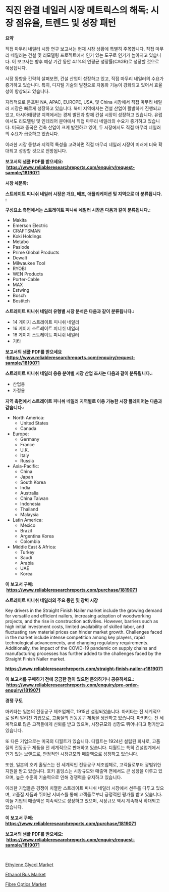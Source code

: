 <p><h1>직진 완결 네일러 시장 메트릭스의 해독: 시장 점유율, 트렌드 및 성장 패턴</h1></p><p><strong>요약</strong></p>
<p><p>직접 마무리 네일러 시장 연구 보고서는 현재 시장 상황에 특별히 주목합니다. 직접 마무리 네일러는 건설 및 리모델링 프로젝트에서 인기 있는 도구로 인기가 높아지고 있습니다. 이 보고서는 향후 예상 기간 동안 4.1%의 연평균 성장률(CAGR)로 성장할 것으로 예상됩니다.</p><p>시장 동향을 간략히 살펴보면, 건설 산업이 성장하고 있고, 직접 마무리 네일러의 수요가 증가하고 있습니다. 특히, 디지털 기술의 발전으로 자동화 기능이 강화되고 있어서 효율성이 향상되고 있습니다.</p><p>지리적으로 분포된 NA, APAC, EUROPE, USA, 및 China 시장에서 직접 마무리 네일러 시장은 빠르게 성장하고 있습니다. 북미 지역에서는 건설 산업이 활발하게 진행되고 있고, 아시아태평양 지역에서는 경제 발전과 함께 건설 시장이 성장하고 있습니다. 유럽에서도 리모델링 및 인테리어 분야에서 직접 마무리 네일러의 수요가 증가하고 있습니다. 미국과 중국은 건축 산업이 크게 발전하고 있어, 두 시장에서도 직접 마무리 네일러의 수요가 급증하고 있습니다.</p><p>이러한 시장 동향과 지역적 특성을 고려하면 직접 마무리 네일러 시장이 미래에 더욱 확대되고 성장할 것으로 전망됩니다.</p></p>
<p><strong>보고서의 샘플 PDF를 받으세요: &nbsp;<a href="https://www.reliableresearchreports.com/enquiry/request-sample/1819071">https://www.reliableresearchreports.com/enquiry/request-sample/1819071</a></strong></p>
<p><strong>시장 세분화:</strong></p>
<p><strong> 스트레이트 피니쉬 네일러 시장은 개요, 배포, 애플리케이션 및 지역으로 더 분류됩니다. :</strong></p>
<p><strong>구성요소 측면에서는 스트레이트 피니쉬 네일러 시장은 다음과 같이 분류됩니다.:</strong></p>
<p><ul><li>Makita</li><li>Emerson Electric</li><li>CRAFTSMAN</li><li>Koki Holdings</li><li>Metabo</li><li>Paslode</li><li>Prime Global Products</li><li>Dewalt</li><li>Milwaukee Tool</li><li>RYOBI</li><li>WEN Products</li><li>Porter-Cable</li><li>MAX</li><li>Estwing</li><li>Bosch</li><li>Bostitch</li></ul></p>
<p><strong> 스트레이트 피니쉬 네일러 유형별 시장 분석은 다음과 같이 분류됩니다.:</strong></p>
<p><ul><li>14 게이지 스트레이트 피니쉬 네일러</li><li>16 게이지 스트레이트 피니쉬 네일러</li><li>18 게이지 스트레이트 피니쉬 네일러</li><li>기타</li></ul></p>
<p><strong>보고서의 샘플 PDF를 받으세요 :<a href="https://www.reliableresearchreports.com/enquiry/request-sample/1819071">https://www.reliableresearchreports.com/enquiry/request-sample/1819071</a></strong></p>
<p><strong> 스트레이트 피니쉬 네일러 응용 분야별 시장 산업 조사는 다음과 같이 분류됩니다.:</strong></p>
<p><ul><li>산업용</li><li>가정용</li></ul></p>
<p><strong>지역 측면에서 스트레이트 피니쉬 네일러 지역별로 이용 가능한 시장 플레이어는 다음과 같습니다.:</strong></p>
<p><ul>
    <li>
        North America:
        <ul>
            <li>United States</li>
            <li>Canada</li>
        </ul>
    </li>
    <li>
        Europe:
        <ul>
            <li>Germany</li>
            <li>France</li>
            <li>U.K.</li>
            <li>Italy</li>
            <li>Russia</li>
        </ul>
    </li>
    <li>
        Asia-Pacific:
        <ul>
            <li>China</li>
            <li>Japan</li>
            <li>South Korea</li>
            <li>India</li>
            <li>Australia</li>
            <li>China Taiwan</li>
            <li>Indonesia</li>
            <li>Thailand</li>
            <li>Malaysia</li>
        </ul>
    </li>
    <li>
        Latin America:
        <ul>
            <li>Mexico</li>
            <li>Brazil</li>
            <li>Argentina Korea</li>
            <li>Colombia</li>
        </ul>
    </li>
    <li>
        Middle East & Africa:
        <ul>
            <li>Turkey</li>
            <li>Saudi</li>
            <li>Arabia</li>
            <li>UAE</li>
            <li>Korea</li>
        </ul>
    </li>
    </ul></p>
<p><strong>이 보고서 구매: &nbsp;<a href="https://www.reliableresearchreports.com/purchase/1819071">https://www.reliableresearchreports.com/purchase/1819071</a></strong></p>
<p><strong>스트레이트 피니쉬 네일러의 주요 동인 및 장벽 시장</strong></p>
<p><p>Key drivers in the Straight Finish Nailer market include the growing demand for versatile and efficient nailers, increasing adoption of woodworking projects, and the rise in construction activities. However, barriers such as high initial investment costs, limited availability of skilled labor, and fluctuating raw material prices can hinder market growth. Challenges faced in the market include intense competition among key players, rapid technological advancements, and changing regulatory requirements. Additionally, the impact of the COVID-19 pandemic on supply chains and manufacturing processes has further added to the challenges faced by the Straight Finish Nailer market.</p></p>
<p><strong><a href="https://www.reliableresearchreports.com/straight-finish-nailer-r1819071">https://www.reliableresearchreports.com/straight-finish-nailer-r1819071</a></strong></p>
<p><strong>이 보고서를 구매하기 전에 궁금한 점이 있으면 문의하거나 공유하세요.: &nbsp;<a href="https://www.reliableresearchreports.com/enquiry/pre-order-enquiry/1819071">https://www.reliableresearchreports.com/enquiry/pre-order-enquiry/1819071</a></strong></p>
<p><strong>경쟁 구도</strong></p>
<p><p>마키타는 일본의 전동공구 제조업체로, 1915년 설립되었습니다. 마키타는 전 세계적으로 널리 알려진 기업으로, 고품질의 전동공구 제품을 생산하고 있습니다. 마키타는 전 세계적으로 많은 고객들에게 신뢰를 받고 있으며, 시장규모와 성장도 뛰어나다고 평가받고 있습니다.</p><p>또 다른 기업으로는 미국의 디월트가 있습니다. 디월트는 1924년 설립된 회사로, 고품질의 전동공구 제품을 전 세계적으로 판매하고 있습니다. 디월트는 특히 건설업계에서 인기 있는 브랜드로, 안정적인 시장규모와 매출액으로 성장하고 있습니다.</p><p>또한, 일본의 호키 홀딩스는 전 세계적인 전동공구 제조업체로, 고객들로부터 광범위한 지원을 받고 있습니다. 호키 홀딩스는 시장규모와 매출액 면에서도 큰 성장을 이루고 있으며, 높은 수준의 기술력으로 인해 경쟁력을 유지하고 있습니다.</p><p>이러한 기업들은 경쟁이 치열한 스트레이트 피니쉬 네일러 시장에서 선두를 다투고 있으며, 고품질 제품과 뛰어난 서비스를 통해 고객들로부터 긍정적인 평가를 받고 있습니다. 이들 기업의 매출액은 지속적으로 성장하고 있으며, 시장규모 역시 계속해서 확대되고 있습니다.</p></p>
<p><strong>이 보고서 구매: &nbsp; <a href="https://www.reliableresearchreports.com/purchase/1819071">https://www.reliableresearchreports.com/purchase/1819071</a></strong></p>
<p><strong>보고서의 샘플 PDF를 받으세요: &nbsp;<a href="https://www.reliableresearchreports.com/enquiry/request-sample/1819071">https://www.reliableresearchreports.com/enquiry/request-sample/1819071</a></strong><strong></strong></p>
<p>&nbsp;</p>
<p><p><a href="https://www.linkedin.com/pulse/global-ethylene-glycol-market-size-trends-insights-projections-vehbe?trackingId=cg3mqIowlA4GQt%2Bb%2Fz03XQ%3D%3D">Ethylene Glycol Market</a></p><p><a href="https://www.linkedin.com/pulse/ethanol-bus-market-research-report-unlocks-analysis-financial-9chce?trackingId=y3DEvlFcJg4ISE5Q5PY%2Frg%3D%3D">Ethanol Bus Market</a></p><p><a href="https://www.linkedin.com/pulse/fibre-optics-market-analysis-examines-its-scope-growth-opportunities-50spe?trackingId=NGrV2KG%2FEla9ZFueujsCpQ%3D%3D">Fibre Optics Market</a></p></p>